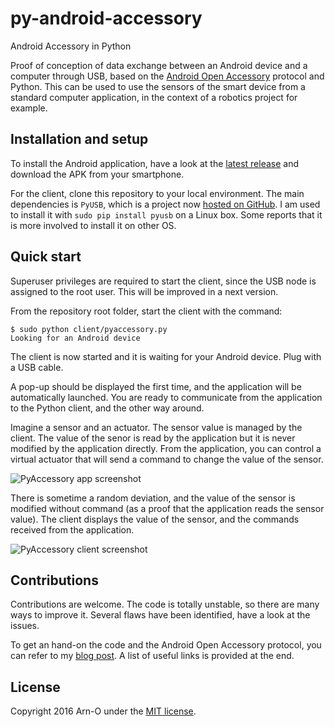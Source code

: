 
py-android-accessory
====================

Android Accessory in Python

Proof of conception of data exchange between an Android device and a computer through USB, based on the [Android Open Accessory][aoa] protocol and Python. This can be used to use the sensors of the smart device from a standard computer application, in the context of a robotics project for example.

## Installation and setup

To install the Android application, have a look at the [latest release][releases] and download the APK from your smartphone.

For the client, clone this repository to your local environment. The main dependencies is ``PyUSB``, which is a project now [hosted on GitHub][pysub]. I am used to install it with ``sudo pip install pyusb`` on a Linux box. Some reports that it is more involved to install it on other OS.

## Quick start

Superuser privileges are required to start the client, since the USB node is assigned to the root user. This will be improved in a next version.

From the repository root folder, start the client with the command:

```
$ sudo python client/pyaccessory.py
Looking for an Android device
```

The client is now started and it is waiting for your Android device. Plug with a USB cable.

A pop-up should be displayed the first time, and the application will be automatically launched. You are ready to communicate from the application to the Python client, and the other way around.

Imagine a sensor and an actuator. The sensor value is managed by the client. The value of the senor is read by the application but it is never modified by the application directly. From the application, you can control a virtual actuator that will send a command to change the value of the sensor.

![PyAccessory app screenshot][screenshot-app]

There is sometime a random deviation, and the value of the sensor is modified without command (as a proof that the application reads the sensor value). The client displays the value of the sensor, and the commands received from the application.

![PyAccessory client screenshot][screenshot-client]

## Contributions

Contributions are welcome. The code is totally unstable, so there are many ways to improve it. Several flaws have been identified, have a look at the issues.

To get an hand-on the code and the Android Open Accessory protocol, you can refer to my [blog post][ab.io-android-accessory]. A list of useful links is provided at the end.

## License

Copyright 2016 Arn-O under the [MIT license][license].

[aoa]: https://source.android.com/devices/accessories/protocol.html
[releases]: https://github.com/Arn-O/py-android-accessory/releases
[pysub]: https://walac.github.io/pyusb/
[ab.io-android-accessory]: http://arnaudbertrand.io/blog/2013/07/28/python-android-accessory-usb-communication-proof-of-concept/
[license]: https://github.com/Arn-O/py-android-accessory/blob/master/LICENSE

[screenshot-app]: https://raw.githubusercontent.com/Arn-O/py-android-accessory/master/assets/img/screenshot-app.png "PyAccessory app screenshot"
[screenshot-client]: https://raw.githubusercontent.com/Arn-O/py-android-accessory/master/assets/img/screenshot-client.png "PyAccessory client screenshot"
